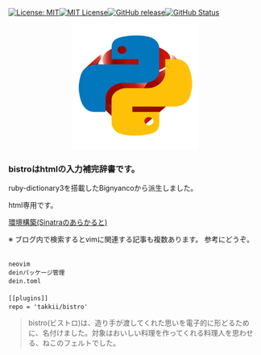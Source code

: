 [![License: MIT](https://img.shields.io/badge/License-MIT-yellow.svg)](https://opensource.org/licenses/MIT)[![MIT License](http://img.shields.io/badge/license-MIT-blue.svg?style=flat)](LICENSE)[![GitHub release](https://img.shields.io/github/release/takkii/bistro.svg?style=flat)](GitHub)[![GitHub Status](https://img.shields.io/github/last-commit/takkii/bistro.svg?style=flat)](GitHub)

<div align="center"><img src="https://github.com/takkii/Bignyanco/blob/master/images/python_ruby.gif" alt="PythonとRuby" title="logo"></div>

### bistroはhtmlの入力補完辞書です。

ruby-dictionary3を搭載したBignyancoから派生しました。

html専用です。

[環境構築(Sinatraのあらかると)](http://takkii.hatenablog.com/entry/2018/08/01/152116)

※ ブログ内で検索するとvimに関連する記事も複数あります。
参考にどうぞ。

```txt

neovim
deinパッケージ管理
dein.toml

[[plugins]]
repo = 'takkii/bistro'

```

>bistro(ビストロ)は、造り手が渡してくれた思いを電子的に形どるために、名付けました。対象はおいしい料理を作ってくれる料理人を思わせる、ねこのフェルトでした。